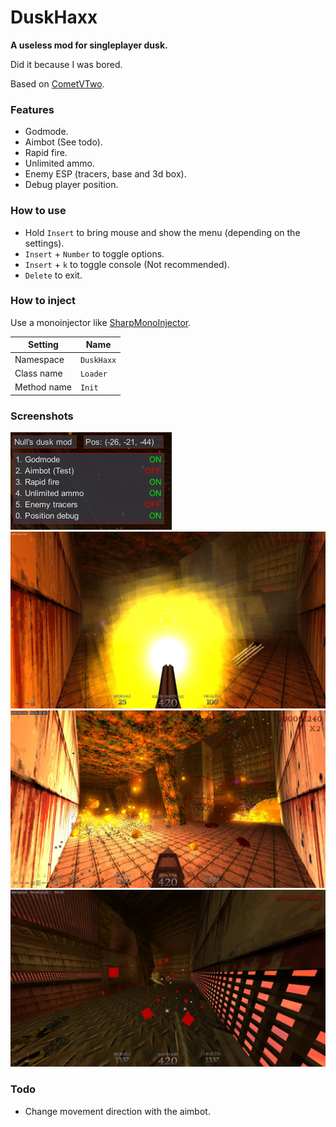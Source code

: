 # DuskHaxx
**A useless mod for singleplayer dusk.**

Did it because I was bored.

Based on [CometVTwo](https://github.com/TheReal3rd/CometVTwo).

### Features
- Godmode.
- Aimbot (See todo).
- Rapid fire.
- Unlimited ammo.
- Enemy ESP (tracers, base and 3d box).
- Debug player position.

### How to use
- Hold `Insert` to bring mouse and show the menu (depending on the settings).
- `Insert` + `Number` to toggle options.
- `Insert` + `k` to toggle console (Not recommended).
- `Delete` to exit.

### How to inject
Use a monoinjector like [SharpMonoInjector](https://github.com/warbler/SharpMonoInjector).

Setting      | Name
-------------|----------------
Namespace    | `DuskHaxx`
Class name   | `Loader`
Method name  | `Init`

### Screenshots
![Screenshot 1](images/screenshot4.png)
![Screenshot 2](images/screenshot2.jpg)
![Screenshot 3](images/screenshot3.jpg)
![Screenshot 4 (Box ESP and tracers)](images/screenshot5.jpg)

### Todo
- Change movement direction with the aimbot.
